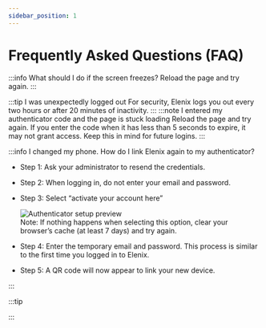 ```yaml
---
sidebar_position: 1
---
```


# Frequently Asked Questions (FAQ)

:::info What should I do if the screen freezes?
Reload the page and try again.
:::

:::tip I was unexpectedly logged out
For security, Elenix logs you out every two hours or after 20 minutes of inactivity.
:::
:::note I entered my authenticator code and the page is stuck loading
Reload the page and try again. If you enter the code when it has less than 5 seconds to expire, it may not grant access. Keep this in mind for future logins.
:::

:::info I changed my phone. How do I link Elenix again to my authenticator?

- Step 1: Ask your administrator to resend the credentials.

- Step 2: When logging in, do not enter your email and password.

- Step 3: Select “activate your account here”

    <div className="doc-image-container"> <img src={require('./img/autenticador.jpg').default} alt="Authenticator setup preview" className="doc-image doc-image-small" /> </div> 
    Note: If nothing happens when selecting this option, clear your browser’s cache (at least 7 days) and try again.

- Step 4: Enter the temporary email and password. This process is similar to the first time you logged in to Elenix.

- Step 5: A QR code will now appear to link your new device.

:::

:::tip

:::
